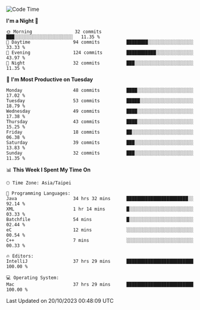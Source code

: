 <!--START_SECTION:waka-->
![Code Time](http://img.shields.io/badge/Code%20Time-546%20hrs%2015%20mins-blue)

**I'm a Night 🦉** 

```text
🌞 Morning                32 commits          ███░░░░░░░░░░░░░░░░░░░░░░   11.35 % 
🌆 Daytime                94 commits          ████████░░░░░░░░░░░░░░░░░   33.33 % 
🌃 Evening                124 commits         ███████████░░░░░░░░░░░░░░   43.97 % 
🌙 Night                  32 commits          ███░░░░░░░░░░░░░░░░░░░░░░   11.35 % 
```
📅 **I'm Most Productive on Tuesday** 

```text
Monday                   48 commits          ████░░░░░░░░░░░░░░░░░░░░░   17.02 % 
Tuesday                  53 commits          █████░░░░░░░░░░░░░░░░░░░░   18.79 % 
Wednesday                49 commits          ████░░░░░░░░░░░░░░░░░░░░░   17.38 % 
Thursday                 43 commits          ████░░░░░░░░░░░░░░░░░░░░░   15.25 % 
Friday                   18 commits          ██░░░░░░░░░░░░░░░░░░░░░░░   06.38 % 
Saturday                 39 commits          ███░░░░░░░░░░░░░░░░░░░░░░   13.83 % 
Sunday                   32 commits          ███░░░░░░░░░░░░░░░░░░░░░░   11.35 % 
```


📊 **This Week I Spent My Time On** 

```text
🕑︎ Time Zone: Asia/Taipei

💬 Programming Languages: 
Java                     34 hrs 32 mins      ███████████████████████░░   92.14 % 
XML                      1 hr 14 mins        █░░░░░░░░░░░░░░░░░░░░░░░░   03.33 % 
Batchfile                54 mins             █░░░░░░░░░░░░░░░░░░░░░░░░   02.44 % 
eC                       12 mins             ░░░░░░░░░░░░░░░░░░░░░░░░░   00.54 % 
C++                      7 mins              ░░░░░░░░░░░░░░░░░░░░░░░░░   00.33 % 

🔥 Editors: 
IntelliJ                 37 hrs 29 mins      █████████████████████████   100.00 % 

💻 Operating System: 
Mac                      37 hrs 29 mins      █████████████████████████   100.00 % 
```


 Last Updated on 20/10/2023 00:48:09 UTC
<!--END_SECTION:waka-->
